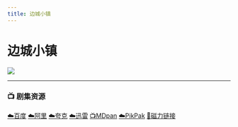 ```yaml
---
title: 边城小镇
---
```


# 边城小镇

![](/assets/image/边城小镇.jpg)

----

### 📺 剧集资源  <Badge type="warning" text="漫迪MDsub" />

[☁️百度](https://pan.baidu.com/s/1U8NoBjGiIVBiZn96636Bdw?pwd=en4m) [☁️阿里](https://www.aliyundrive.com/s/SPXDigvaniy) [☁️夸克](https://pan.quark.cn/s/a66980596e40) [☁️迅雷](https://pan.xunlei.com/s/VNnhMNlP3O9ZSKVEbPuSpK3vA1?pwd=c6bw#) [📺MDpan](https://pan.mdsub.top/%E8%BE%B9%E5%9F%8E%E5%B0%8F%E9%95%87) [☁️PikPak](https://mypikpak.com/s/VNmWY7HEmCE_NoqgzYSNh643o1) [🧲磁力链接](magnet:?xt=urn:btih:989023ea525edbba0e28d97d82923ebd79e49fe2)